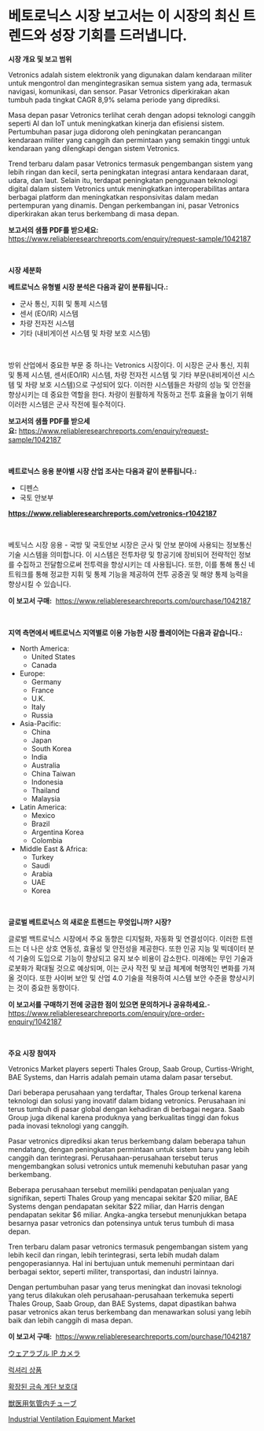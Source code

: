 <p><h1>베토로닉스 시장 보고서는 이 시장의 최신 트렌드와 성장 기회를 드러냅니다.</h1></p><p><strong>시장 개요 및 보고 범위</strong></p>
<p><p>Vetronics adalah sistem elektronik yang digunakan dalam kendaraan militer untuk mengontrol dan mengintegrasikan semua sistem yang ada, termasuk navigasi, komunikasi, dan sensor. Pasar Vetronics diperkirakan akan tumbuh pada tingkat CAGR 8,9% selama periode yang diprediksi.</p><p>Masa depan pasar Vetronics terlihat cerah dengan adopsi teknologi canggih seperti AI dan IoT untuk meningkatkan kinerja dan efisiensi sistem. Pertumbuhan pasar juga didorong oleh peningkatan perancangan kendaraan militer yang canggih dan permintaan yang semakin tinggi untuk kendaraan yang dilengkapi dengan sistem Vetronics.</p><p>Trend terbaru dalam pasar Vetronics termasuk pengembangan sistem yang lebih ringan dan kecil, serta peningkatan integrasi antara kendaraan darat, udara, dan laut. Selain itu, terdapat peningkatan penggunaan teknologi digital dalam sistem Vetronics untuk meningkatkan interoperabilitas antara berbagai platform dan meningkatkan responsivitas dalam medan pertempuran yang dinamis. Dengan perkembangan ini, pasar Vetronics diperkirakan akan terus berkembang di masa depan.</p></p>
<p><strong>보고서의 샘플 PDF를 받으세요:</strong> <a href="https://www.reliableresearchreports.com/enquiry/request-sample/1042187">https://www.reliableresearchreports.com/enquiry/request-sample/1042187</a></p>
<p>&nbsp;</p>
<p><strong>시장 세분화</strong></p>
<p><strong>베트로닉스 유형별 시장 분석은 다음과 같이 분류됩니다.:</strong></p>
<p><ul><li>군사 통신, 지휘 및 통제 시스템</li><li>센서 (EO/IR) 시스템</li><li>차량 전자전 시스템</li><li>기타 (내비게이션 시스템 및 차량 보호 시스템)</li></ul></p>
<p>&nbsp;</p>
<p><p>방위 산업에서 중요한 부문 중 하나는 Vetronics 시장이다. 이 시장은 군사 통신, 지휘 및 통제 시스템, 센서(EO/IR) 시스템, 차량 전자전 시스템 및 기타 부문(내비게이션 시스템 및 차량 보호 시스템)으로 구성되어 있다. 이러한 시스템들은 차량의 성능 및 안전을 향상시키는 데 중요한 역할을 한다. 차량이 원활하게 작동하고 전투 효율을 높이기 위해 이러한 시스템은 군사 작전에 필수적이다.</p></p>
<p><strong>보고서의 샘플 PDF를 받으세요:</strong>&nbsp;<a href="https://www.reliableresearchreports.com/enquiry/request-sample/1042187">https://www.reliableresearchreports.com/enquiry/request-sample/1042187</a></p>
<p>&nbsp;</p>
<p><strong> 베트로닉스 응용 분야별 시장 산업 조사는 다음과 같이 분류됩니다.:</strong></p>
<p><ul><li>디펜스</li><li>국토 안보부</li></ul></p>
<p><strong><a href="https://www.reliableresearchreports.com/vetronics-r1042187">https://www.reliableresearchreports.com/vetronics-r1042187</a></strong></p>
<p>&nbsp;</p>
<p><p>베토닉스 시장 응용 - 국방 및 국토안보 시장은 군사 및 안보 분야에 사용되는 정보통신기술 시스템을 의미합니다. 이 시스템은 전투차량 및 항공기에 장비되어 전략적인 정보를 수집하고 전달함으로써 전투력을 향상시키는 데 사용됩니다. 또한, 이를 통해 통신 네트워크를 통해 정교한 지휘 및 통제 기능을 제공하여 전투 공중권 및 해양 통제 능력을 향상시킬 수 있습니다.</p></p>
<p><strong>이 보고서 구매:</strong>&nbsp; <a href="https://www.reliableresearchreports.com/purchase/1042187">https://www.reliableresearchreports.com/purchase/1042187</a></p>
<p>&nbsp;</p>
<p><strong>지역 측면에서 베트로닉스 지역별로 이용 가능한 시장 플레이어는 다음과 같습니다.:</strong></p>
<p><ul>
    <li>
        North America:
        <ul>
            <li>United States</li>
            <li>Canada</li>
        </ul>
    </li>
    <li>
        Europe:
        <ul>
            <li>Germany</li>
            <li>France</li>
            <li>U.K.</li>
            <li>Italy</li>
            <li>Russia</li>
        </ul>
    </li>
    <li>
        Asia-Pacific:
        <ul>
            <li>China</li>
            <li>Japan</li>
            <li>South Korea</li>
            <li>India</li>
            <li>Australia</li>
            <li>China Taiwan</li>
            <li>Indonesia</li>
            <li>Thailand</li>
            <li>Malaysia</li>
        </ul>
    </li>
    <li>
        Latin America:
        <ul>
            <li>Mexico</li>
            <li>Brazil</li>
            <li>Argentina Korea</li>
            <li>Colombia</li>
        </ul>
    </li>
    <li>
        Middle East & Africa:
        <ul>
            <li>Turkey</li>
            <li>Saudi</li>
            <li>Arabia</li>
            <li>UAE</li>
            <li>Korea</li>
        </ul>
    </li>
    </ul></p>
<p>&nbsp;</p>
<p><strong>글로벌 베트로닉스 의 새로운 트렌드는 무엇입니까? 시장?</strong></p>
<p><p>글로벌 백트로닉스 시장에서 주요 동향은 디지털화, 자동화 및 연결성이다. 이러한 트렌드는 더 나은 상호 연동성, 효율성 및 안전성을 제공한다. 또한 인공 지능 및 빅데이터 분석 기술의 도입으로 기능이 향상되고 유지 보수 비용이 감소한다. 미래에는 무인 기술과 로봇화가 확대될 것으로 예상되며, 이는 군사 작전 및 보급 체계에 혁명적인 변화를 가져올 것이다. 또한 사이버 보안 및 산업 4.0 기술을 적용하여 시스템 보안 수준을 향상시키는 것이 중요한 동향이다.</p></p>
<p><strong>이 보고서를 구매하기 전에 궁금한 점이 있으면 문의하거나 공유하세요.</strong>- <a href="https://www.reliableresearchreports.com/enquiry/pre-order-enquiry/1042187">https://www.reliableresearchreports.com/enquiry/pre-order-enquiry/1042187</a></p>
<p>&nbsp;</p>
<p><strong>주요 시장 참여자</strong></p>
<p><p>Vetronics Market players seperti Thales Group, Saab Group, Curtiss-Wright, BAE Systems, dan Harris adalah pemain utama dalam pasar tersebut.</p><p>Dari beberapa perusahaan yang terdaftar, Thales Group terkenal karena teknologi dan solusi yang inovatif dalam bidang vetronics. Perusahaan ini terus tumbuh di pasar global dengan kehadiran di berbagai negara. Saab Group juga dikenal karena produknya yang berkualitas tinggi dan fokus pada inovasi teknologi yang canggih.</p><p>Pasar vetronics diprediksi akan terus berkembang dalam beberapa tahun mendatang, dengan peningkatan permintaan untuk sistem baru yang lebih canggih dan terintegrasi. Perusahaan-perusahaan tersebut terus mengembangkan solusi vetronics untuk memenuhi kebutuhan pasar yang berkembang.</p><p>Beberapa perusahaan tersebut memiliki pendapatan penjualan yang signifikan, seperti Thales Group yang mencapai sekitar $20 miliar, BAE Systems dengan pendapatan sekitar $22 miliar, dan Harris dengan pendapatan sekitar $6 miliar. Angka-angka tersebut menunjukkan betapa besarnya pasar vetronics dan potensinya untuk terus tumbuh di masa depan.</p><p>Tren terbaru dalam pasar vetronics termasuk pengembangan sistem yang lebih kecil dan ringan, lebih terintegrasi, serta lebih mudah dalam pengoperasiannya. Hal ini bertujuan untuk memenuhi permintaan dari berbagai sektor, seperti militer, transportasi, dan industri lainnya.</p><p>Dengan pertumbuhan pasar yang terus meningkat dan inovasi teknologi yang terus dilakukan oleh perusahaan-perusahaan terkemuka seperti Thales Group, Saab Group, dan BAE Systems, dapat dipastikan bahwa pasar vetronics akan terus berkembang dan menawarkan solusi yang lebih baik dan lebih canggih di masa depan.</p></p>
<p><strong>이 보고서 구매:</strong>&nbsp;&nbsp;<a href="https://www.reliableresearchreports.com/purchase/1042187">https://www.reliableresearchreports.com/purchase/1042187</a></p>
<p><p><a href="https://medium.com/@elihomenick1943/2024%E5%B9%B4%E3%81%8B%E3%82%892031%E5%B9%B4%E3%81%BE%E3%81%A7%E3%81%AE%E3%82%A6%E3%82%A7%E3%82%A2%E3%83%A9%E3%83%96%E3%83%ABip%E3%82%AB%E3%83%A1%E3%83%A9%E5%B8%82%E5%A0%B4%E3%81%AE%E3%82%B7%E3%82%A7%E3%82%A2%E3%81%AE%E6%8E%A8%E7%A7%BB%E3%81%A8%E5%B8%82%E5%A0%B4%E6%88%90%E9%95%B7%E3%83%88%E3%83%AC%E3%83%B3%E3%83%89-b311f7746a89">ウェアラブル IP カメラ</a></p><p><a href="https://medium.com/@cierrahayes1930/%EA%B3%A0%EA%B8%89-%EC%A0%9C%ED%92%88-%EC%8B%9C%EC%9E%A5-%EA%B7%9C%EB%AA%A8-%EB%B0%8F-%EC%8B%9C%EC%9E%A5-%EB%8F%99%ED%96%A5-%EC%99%84%EB%B2%BD%ED%95%9C-%EC%82%B0%EC%97%85-%EA%B0%9C%EC%9A%94-2024%EB%85%84%EB%B6%80%ED%84%B0-2031%EB%85%84%EA%B9%8C%EC%A7%80-3dad9979fc7a">럭셔리 상품</a></p><p><a href="https://medium.com/@hettiestehr/%ED%99%95%EC%9E%A5%EB%90%9C-%EA%B8%88%EC%86%8D-%EA%B3%84%EB%8B%A8-%EB%B0%9C%ED%8C%90-%EC%8B%9C%EC%9E%A5-%EB%B6%84%EC%84%9D-%EB%B0%8F-%EA%B7%9C%EB%AA%A8%EB%8A%94-2024%EB%85%84%EB%B6%80%ED%84%B0-2031%EB%85%84%EA%B9%8C%EC%A7%80-%EC%98%88%EC%B8%A1%EB%90%A9%EB%8B%88%EB%8B%A4-06c96dde3904">확장된 금속 계단 보호대</a></p><p><a href="https://github.com/ppmazlotr77499/Market-Research-Report-List-1/blob/main/880802322619.md">獣医用気管内チューブ</a></p><p><a href="https://github.com/GroverBarry/Market-Research-Report-List-4/blob/main/industrial-ventilation-equipment-market.md">Industrial Ventilation Equipment Market</a></p></p>